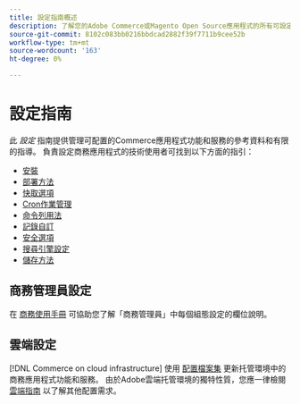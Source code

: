 ```yaml
---
title: 設定指南概述
description: 了解您的Adobe Commerce或Magento Open Source應用程式的所有可設定功能和服務。
source-git-commit: 8102c083bb0216bbdcad2882f39f7711b9cee52b
workflow-type: tm+mt
source-wordcount: '163'
ht-degree: 0%

---
```



# 設定指南

此 _設定_ 指南提供管理可配置的Commerce應用程式功能和服務的參考資料和有限的指導。 負責設定商務應用程式的技術使用者可找到以下方面的指引：

- [安裝](../configuration/bootstrap/initialization.md)
- [部署方法](../configuration/deployment/overview.md)
- [快取選項](../configuration/cache/caching-overview.md)
- [Cron作業管理](../configuration/cron/custom-cron.md)
- [命令列用法](../configuration/cli/config-cli.md)
- [記錄自訂](../configuration/logs/custom-logging.md)
- [安全選項](../configuration/security/overview.md)
- [搜尋引擎設定](../configuration/search/configure-search-engine.md)
- [儲存方法](../configuration/storage/memcached.md)

## 商務管理員設定

在 [商務使用手冊](https://docs.magento.com/user-guide/stores/configuration.html) 可協助您了解「商務管理員」中每個組態設定的欄位說明。

## 雲端設定

[!DNL Commerce on cloud infrastructure] 使用 [配置檔案集](https://experienceleague.adobe.com/docs/commerce-cloud-service/user-guide/configure/overview.html) 更新托管環境中的商務應用程式功能和服務。 由於Adobe雲端托管環境的獨特性質，您應一律檢閱 [雲端指南](https://experienceleague.adobe.com/docs/commerce-cloud-service/user-guide/overview.html) 以了解其他配置需求。
